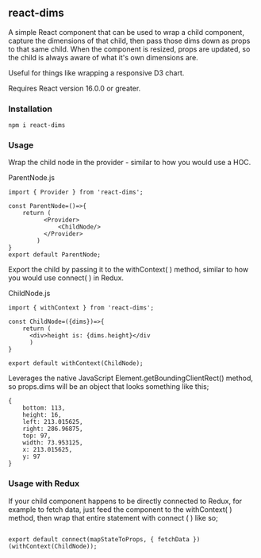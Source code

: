 ## react-dims

A simple React component that can be used to wrap a child component, capture the dimensions of that child, then pass those dims down as props to that same child. When the component is resized, props are updated, so the child is always aware of what it's own dimensions are.

Useful for things like wrapping a responsive D3 chart.

Requires React version 16.0.0 or greater.

### Installation

```code
npm i react-dims
```
### Usage

Wrap the child node in the provider - similar to how you would use a HOC.

ParentNode.js

```code
import { Provider } from 'react-dims';

const ParentNode=()=>{
	return (
		  <Provider>
			  <ChildNode/>
		  </Provider>
		)
}
export default ParentNode;

```

Export the child by passing it to the withContext( ) method, similar to how you would use connect( ) in Redux.

ChildNode.js

```code
import { withContext } from 'react-dims';

const ChildNode=({dims})=>{  
	return (
      <div>height is: {dims.height}</div
	  )
}

export default withContext(ChildNode);
```

Leverages the native JavaScript Element.getBoundingClientRect() method, so props.dims will be an object that looks something like this;

```code
{
	bottom: 113,
	height: 16,
	left: 213.015625,
	right: 286.96875,
	top: 97,
	width: 73.953125,
	x: 213.015625,
	y: 97
}
```
### Usage with Redux

If your child component happens to be directly connected to Redux, for example to fetch data, just feed the component to the withContext( ) method, then wrap that entire statement with connect ( ) like so;

```code

export default connect(mapStateToProps, { fetchData })(withContext(ChildNode));

```
